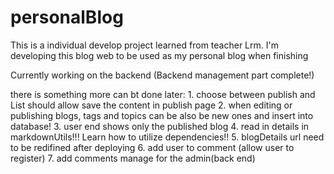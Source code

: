 # personalBlog
This is a individual develop project learned from teacher Lrm.
I'm developing this blog web to be used as my personal blog when finishing

Currently working on the backend (Backend management part complete!)

there is something more can bt done later:
    1. choose between publish and List should allow save the content in publish page
    2. when editing or publishing blogs, tags and topics can be also be new ones and insert into database!
    3. user end shows only the published blog
    4. read in details in markdownUtils!!! Learn how to utilize dependencies!!
    5. blogDetails url need to be redifined after deploying
    6. add user to comment (allow user to register)
    7. add comments manage for the admin(back end)
